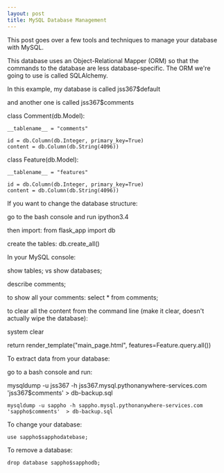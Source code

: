 ```yaml
---
layout: post
title: MySQL Database Management
---
```


This post goes over a few tools and techniques to manage your database with MySQL.


This database uses an Object-Relational Mapper (ORM) so that the commands to the database are less database-specific. The ORM we're going to use is called SQLAlchemy. 

In this example, my database is called jss367$default

and another one is called jss367$comments




class Comment(db.Model):

    __tablename__ = "comments"

    id = db.Column(db.Integer, primary_key=True)
    content = db.Column(db.String(4096))


class Feature(db.Model):

    __tablename__ = "features"

    id = db.Column(db.Integer, primary_key=True)
    content = db.Column(db.String(4096))




If you want to change the database structure:

go to the bash console and run ipython3.4

then import: from flask_app import db

create the tables: db.create_all()





In your MySQL console:

show tables;          vs      show databases;

describe comments;

to show all your comments: select * from comments;


to clear all the content from the command line (make it clear, doesn't actually wipe the database):

system clear




 return render_template("main_page.html", features=Feature.query.all())



To extract data from your database:

go to a bash console and run:

mysqldump -u jss367 -h jss367.mysql.pythonanywhere-services.com 'jss367$comments'  > db-backup.sql

`mysqldump -u sappho -h sappho.mysql.pythonanywhere-services.com 'sappho$comments'  > db-backup.sql`


To change your database:

`use sappho$sapphodatebase;`

To remove a database:

`drop database sappho$sapphodb;`
